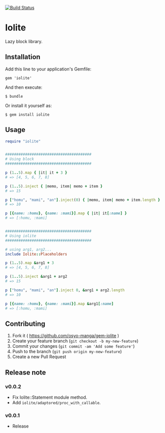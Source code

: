 [![Build Status](https://travis-ci.org/osyo-manga/gem-iolite.svg?branch=master)](https://travis-ci.org/osyo-manga/gem-iolite)

# Iolite

Lazy block library.

## Installation

Add this line to your application's Gemfile:

    gem 'iolite'

And then execute:

    $ bundle

Or install it yourself as:

    $ gem install iolite

## Usage

```ruby
require "iolite"


#######################################
# Using block
#######################################

p (1..5).map { |it| it + 3 }
# => [4, 5, 6, 7, 8]

p (1..5).inject { |memo, item| memo + item }
# => 15

p ["homu", "mami", "an"].inject(0) { |memo, item| memo + item.length }
# => 10

p [{name: :homu}, {name: :mami}].map { |it| it[:name] }
# => [:homu, :mami]


#######################################
# Using iolite
#######################################

# using arg1, arg2...
include Iolite::Placeholders

p (1..5).map &arg1 + 3
# => [4, 5, 6, 7, 8]

p (1..5).inject &arg1 + arg2
# => 15

p ["homu", "mami", "an"].inject 0, &arg1 + arg2.length
# => 10

p [{name: :homu}, {name: :mami}].map &arg1[:name]
# => [:homu, :mami]
```

## Contributing

1. Fork it ( https://github.com/osyo-manga/gem-iolite )
2. Create your feature branch (`git checkout -b my-new-feature`)
3. Commit your changes (`git commit -am 'Add some feature'`)
4. Push to the branch (`git push origin my-new-feature`)
5. Create a new Pull Request

## Release note

### v0.0.2

* Fix Iolite::Statement module method.
* Add `iolite/adaptored/proc_with_callable`.

### v0.0.1

* Release


